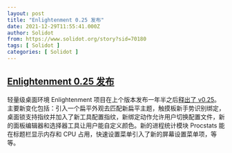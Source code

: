 ```yaml
---
layout: post
title: "Enlightenment 0.25 发布"
date: 2021-12-29T11:55:41.000Z
author: Solidot
from: https://www.solidot.org/story?sid=70180
tags: [ Solidot ]
categories: [ Solidot ]
---
```

<!--1640778941000-->
[Enlightenment 0.25 发布](https://www.solidot.org/story?sid=70180)
------

<div>
轻量级桌面环境 Enlightenment 项目在上个版本发布一年半之后<a href="https://9to5linux.com/enlightenment-0-25-desktop-environment-released-with-flat-look-to-match-new-flat-theme" target="_blank">释出了 v0.25</a>。主要新变化包括：引入一个扁平外观去匹配新扁平主题，触摸板新手势识别绑定，桌面锁支持指纹并加入了新工具配置指纹，新绑定动作允许用户切换配置文件，新的面板编辑器和选择器工具让用户能自定义颜色。新的进程统计模块  Procstats 能在标题栏显示内存和 CPU 占用，快速设置菜单引入了新的屏幕设置菜单项，等等。
</div>
